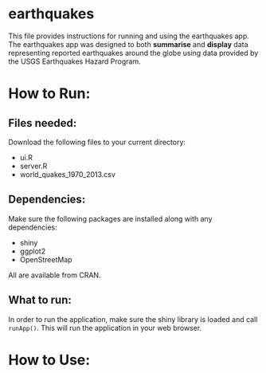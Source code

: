 earthquakes
===========

This file provides instructions for running and using the earthquakes app. The earthquakes app was designed to  both __summarise__ and __display__ data representing reported earthquakes around the globe using data provided by the USGS Earthquakes Hazard Program.

# How to Run:

## Files needed:

Download the following files to your current directory:

* ui.R 
* server.R
* world_quakes_1970_2013.csv

## Dependencies:

Make sure the following packages are installed along with any dependencies:

* shiny
* ggplot2
* OpenStreetMap

All are available from CRAN.

## What to run:

In order to run the application, make sure the shiny library is loaded and call ` runApp()`. This will run the application in your web browser. 

# How to Use:


